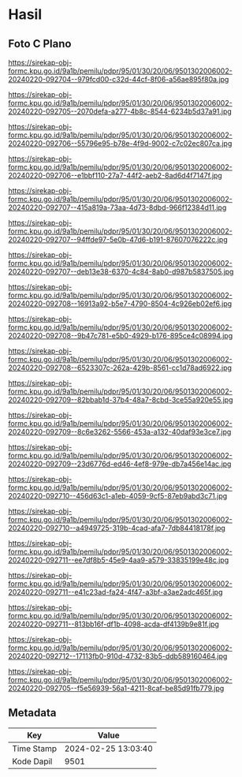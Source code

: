 # Hasil

## Foto C Plano

https://sirekap-obj-formc.kpu.go.id/9a1b/pemilu/pdpr/95/01/30/20/06/9501302006002-20240220-092704--979fcd00-c32d-44cf-8f06-a56ae895f80a.jpg

https://sirekap-obj-formc.kpu.go.id/9a1b/pemilu/pdpr/95/01/30/20/06/9501302006002-20240220-092705--2070defa-a277-4b8c-8544-6234b5d37a91.jpg

https://sirekap-obj-formc.kpu.go.id/9a1b/pemilu/pdpr/95/01/30/20/06/9501302006002-20240220-092706--55796e95-b78e-4f9d-9002-c7c02ec807ca.jpg

https://sirekap-obj-formc.kpu.go.id/9a1b/pemilu/pdpr/95/01/30/20/06/9501302006002-20240220-092706--e1bbf110-27a7-44f2-aeb2-8ad6d4f7147f.jpg

https://sirekap-obj-formc.kpu.go.id/9a1b/pemilu/pdpr/95/01/30/20/06/9501302006002-20240220-092707--415a819a-73aa-4d73-8dbd-966f12384d11.jpg

https://sirekap-obj-formc.kpu.go.id/9a1b/pemilu/pdpr/95/01/30/20/06/9501302006002-20240220-092707--94ffde97-5e0b-47d6-b191-87607076222c.jpg

https://sirekap-obj-formc.kpu.go.id/9a1b/pemilu/pdpr/95/01/30/20/06/9501302006002-20240220-092707--deb13e38-6370-4c84-8ab0-d987b5837505.jpg

https://sirekap-obj-formc.kpu.go.id/9a1b/pemilu/pdpr/95/01/30/20/06/9501302006002-20240220-092708--16913a92-b5e7-4790-8504-4c926eb02ef6.jpg

https://sirekap-obj-formc.kpu.go.id/9a1b/pemilu/pdpr/95/01/30/20/06/9501302006002-20240220-092708--9b47c781-e5b0-4929-b176-895ce4c08994.jpg

https://sirekap-obj-formc.kpu.go.id/9a1b/pemilu/pdpr/95/01/30/20/06/9501302006002-20240220-092708--6523307c-262a-429b-8561-cc1d78ad6922.jpg

https://sirekap-obj-formc.kpu.go.id/9a1b/pemilu/pdpr/95/01/30/20/06/9501302006002-20240220-092709--82bbab1d-37b4-48a7-8cbd-3ce55a920e55.jpg

https://sirekap-obj-formc.kpu.go.id/9a1b/pemilu/pdpr/95/01/30/20/06/9501302006002-20240220-092709--8c6e3262-5566-453a-a132-40daf93e3ce7.jpg

https://sirekap-obj-formc.kpu.go.id/9a1b/pemilu/pdpr/95/01/30/20/06/9501302006002-20240220-092709--23d6776d-ed46-4ef8-979e-db7a456e14ac.jpg

https://sirekap-obj-formc.kpu.go.id/9a1b/pemilu/pdpr/95/01/30/20/06/9501302006002-20240220-092710--456d63c1-a1eb-4059-9cf5-87eb9abd3c71.jpg

https://sirekap-obj-formc.kpu.go.id/9a1b/pemilu/pdpr/95/01/30/20/06/9501302006002-20240220-092710--a4949725-319b-4cad-afa7-7db84418178f.jpg

https://sirekap-obj-formc.kpu.go.id/9a1b/pemilu/pdpr/95/01/30/20/06/9501302006002-20240220-092711--ee7df8b5-45e9-4aa9-a579-33835199e48c.jpg

https://sirekap-obj-formc.kpu.go.id/9a1b/pemilu/pdpr/95/01/30/20/06/9501302006002-20240220-092711--e41c23ad-fa24-4f47-a3bf-a3ae2adc465f.jpg

https://sirekap-obj-formc.kpu.go.id/9a1b/pemilu/pdpr/95/01/30/20/06/9501302006002-20240220-092711--813bb16f-df1b-4098-acda-df4139b9e81f.jpg

https://sirekap-obj-formc.kpu.go.id/9a1b/pemilu/pdpr/95/01/30/20/06/9501302006002-20240220-092712--17113fb0-910d-4732-83b5-ddb589160464.jpg

https://sirekap-obj-formc.kpu.go.id/9a1b/pemilu/pdpr/95/01/30/20/06/9501302006002-20240220-092705--f5e56939-56a1-4211-8caf-be85d91fb779.jpg


## Metadata

| Key        | Value               |
| ---------- | ------------------- |
| Time Stamp | 2024-02-25 13:03:40 |
| Kode Dapil | 9501                |




